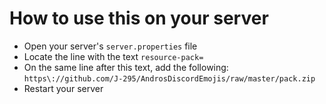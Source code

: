 # How to use this on your server

- Open your server's `server.properties` file
- Locate the line with the text `resource-pack=`
- On the same line after this text, add the following: `https\://github.com/J-295/AndrosDiscordEmojis/raw/master/pack.zip`
- Restart your server
